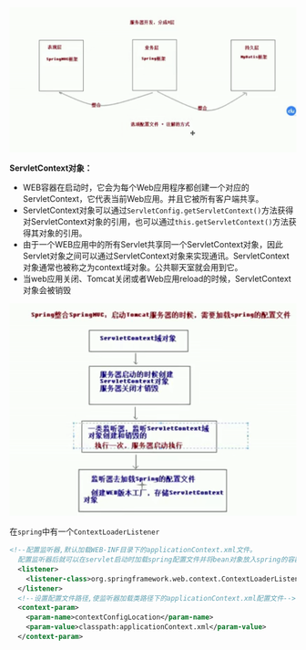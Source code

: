 ![image-20200321160226880](图片/image-20200321160226880.png)

**ServletContext对象：**

- WEB容器在启动时，它会为每个Web应用程序都创建一个对应的ServletContext，它代表当前Web应用。并且它被所有客户端共享。
- ServletContext对象可以通过`ServletConfig.getServletContext()`方法获得对ServletContext对象的引用，也可以通过`this.getServletContext()`方法获得其对象的引用。
- 由于一个WEB应用中的所有Servlet共享同一个ServletContext对象，因此Servlet对象之间可以通过ServletContext对象来实现通讯。ServletContext对象通常也被称之为context域对象。公共聊天室就会用到它。
- 当web应用关闭、Tomcat关闭或者Web应用reload的时候，ServletContext对象会被销毁

![image-20200321194949394](图片/image-20200321194949394.png)

在`spring`中有一个`ContextLoaderListener`

```xml
<!--配置监听器,默认加载WEB-INF目录下的applicationContext.xml文件。
  配置监听器后就可以在servlet启动时加载spring配置文件并将bean对象放入spring的容器中以便表现层Conotroller自动注入-->
  <listener>
    <listener-class>org.springframework.web.context.ContextLoaderListener</listener-class>
  </listener>
  <!--设置配置文件路径,使监听器加载类路径下的applicationContext.xml配置文件-->
  <context-param>
    <param-name>contextConfigLocation</param-name>
    <param-value>classpath:applicationContext.xml</param-value>
  </context-param>
```

